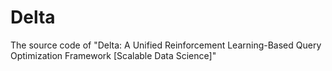 # Delta
The source code of "Delta: A Unified Reinforcement Learning-Based Query Optimization Framework [Scalable Data Science]"
